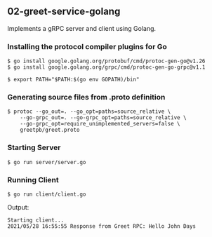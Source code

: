 ## 02-greet-service-golang

Implements a gRPC server and client using Golang.

### Installing the protocol compiler plugins for Go

```shell
$ go install google.golang.org/protobuf/cmd/protoc-gen-go@v1.26
$ go install google.golang.org/grpc/cmd/protoc-gen-go-grpc@v1.1

$ export PATH="$PATH:$(go env GOPATH)/bin"
```

### Generating source files from .proto definition

```shell
$ protoc --go_out=. --go_opt=paths=source_relative \
    --go-grpc_out=. --go-grpc_opt=paths=source_relative \
    --go-grpc_opt=require_unimplemented_servers=false \
    greetpb/greet.proto
```

### Starting Server

`$ go run server/server.go`

### Running Client

`$ go run client/client.go`

Output:

```
Starting client...
2021/05/28 16:55:55 Response from Greet RPC: Hello John Days
```
